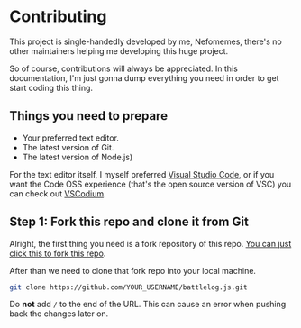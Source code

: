 # Contributing
This project is single-handedly developed by me, Nefomemes, there's no other maintainers helping me developing this huge project.

So of course, contributions will always be appreciated. In this documentation, I'm just gonna dump everything you need in order to get start coding this thing.

## Things you need to prepare

- Your preferred text editor.
- The latest version of Git.
- The latest version of Node.js)

For the text editor itself, I myself preferred [Visual Studio Code](https://github.com/microsoft/vscode), or if you want the Code OSS experience (that's the open source version of VSC) you can check out [VSCodium](https://github.com/VSCodium/vscodium).
  

## Step 1: Fork this repo and clone it from Git

Alright, the first thing you need is a fork repository of this repo. [You can just click this to fork this repo](https://github.com/Nefomemes/battlelog.js/fork).

After than we need to clone that fork repo into your local machine.

```bash
git clone https://github.com/YOUR_USERNAME/battlelog.js.git
```

Do **not** add `/` to the end of the URL. This can cause an error when pushing back the changes later on.


